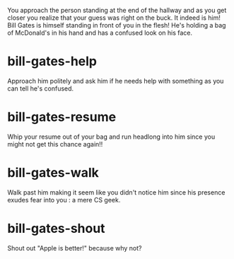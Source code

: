 You approach the person standing at the end of the hallway and as you get closer you realize that your guess was right on the buck. It indeed is him! Bill Gates is himself standing in front of you in the flesh! He's holding a bag of McDonald's in his hand and has a confused look on his face.

# bill-gates-help
Approach him politely and ask him if he needs help with something as you can tell he's confused.

# bill-gates-resume
Whip your resume out of your bag and run headlong into him since you might not get this chance again!!

# bill-gates-walk
Walk past him making it seem like you didn't notice him since his presence exudes fear into you : a mere CS geek.

# bill-gates-shout
Shout out "Apple is better!" because why not?
